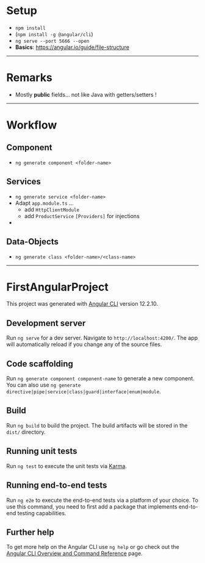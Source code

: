 # Setup
- `npm install`
- (`npm install -g @angular/cli`)
- `ng serve --port 5666 --open`
- **Basics**: https://angular.io/guide/file-structure



---------------------------------------------------------------------------------
# Remarks
- Mostly **public** fields... not like Java with getters/setters !


---------------------------------------------------------------------------------
# Workflow

## Component 
- `ng generate component <folder-name>`

## Services
- `ng generate service <folder-name>`
- Adapt `app.module.ts` ... 
  - add `HttpClientModule`
  - add `ProductService` `[Providers]` for injections
- 



## Data-Objects
- `ng generate class <folder-name>/<class-name>`



---------------------------------------------------------------------------------
# FirstAngularProject

This project was generated with [Angular CLI](https://github.com/angular/angular-cli) version 12.2.10.

## Development server

Run `ng serve` for a dev server. Navigate to `http://localhost:4200/`. The app will automatically reload if you change any of the source files.

## Code scaffolding

Run `ng generate component component-name` to generate a new component. You can also use `ng generate directive|pipe|service|class|guard|interface|enum|module`.

## Build

Run `ng build` to build the project. The build artifacts will be stored in the `dist/` directory.

## Running unit tests

Run `ng test` to execute the unit tests via [Karma](https://karma-runner.github.io).

## Running end-to-end tests

Run `ng e2e` to execute the end-to-end tests via a platform of your choice. To use this command, you need to first add a package that implements end-to-end testing capabilities.

## Further help

To get more help on the Angular CLI use `ng help` or go check out the [Angular CLI Overview and Command Reference](https://angular.io/cli) page.
